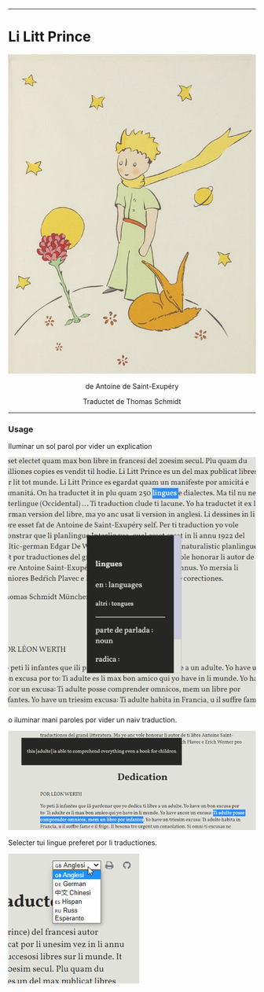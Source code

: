
---

# Li Litt Prince

<p style="text-align:center;"><img src="LiLittPrince/img/cover.png"></p>

<p style="text-align:center;">de Antoine de Saint-Exupéry</p>

<p style="text-align:center;">Traductet de Thomas Schmidt</p>

---

### Usage

Iluminar un sol parol por vider un explication 

![exemple de iluminar sol parol](img/exempleSolParol.png)

o iluminar mani paroles por vider un naiv traduction.

![exemple de iluminar mani paroles](img/exempleManiParoles.png)

Selecter tui lingue preferet por li traductiones.

![exemple de selecter lingue preferet](img/linguePreferet.png)
